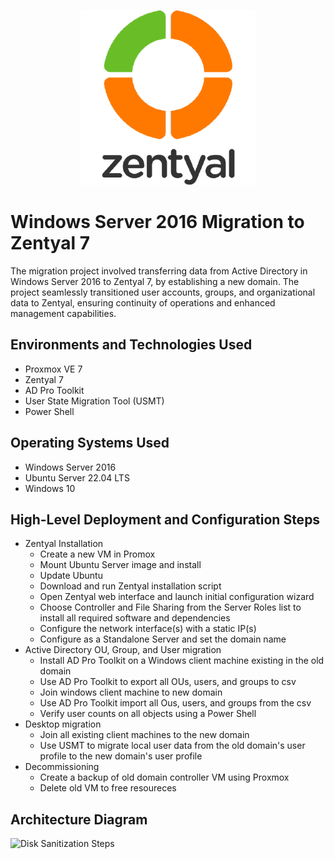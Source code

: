 <p align="center">
<img src="assets/zentyal-logo.png" alt="Zentyal Logo" />
</p>

# Windows Server 2016 Migration to Zentyal 7
The migration project involved transferring data from Active Directory in Windows Server 2016 to Zentyal 7, by establishing a new domain. The project seamlessly transitioned user accounts, groups, and organizational data to Zentyal, ensuring continuity of operations and enhanced management capabilities.

## Environments and Technologies Used

- Proxmox VE 7
- Zentyal 7
- AD Pro Toolkit
- User State Migration Tool (USMT)
- Power Shell

## Operating Systems Used

- Windows Server 2016
- Ubuntu Server 22.04 LTS
- Windows 10

## High-Level Deployment and Configuration Steps

- Zentyal Installation
    - Create a new VM in Promox
    - Mount Ubuntu Server image and install
    - Update Ubuntu
    - Download and run Zentyal installation script
    - Open Zentyal web interface and launch initial configuration wizard
    - Choose Controller and File Sharing from the Server Roles list to install all required software and dependencies
    - Configure the network interface(s) with a static IP(s)
    - Configure as a Standalone Server and set the domain name
- Active Directory OU, Group, and User migration
    - Install AD Pro Toolkit on a Windows client machine existing in the old domain
    - Use AD Pro Toolkit to export all OUs, users, and groups to csv
    - Join windows client machine to new domain
    - Use AD Pro Toolkit import all Ous, users, and groups from the csv
    - Verify user counts on all objects using a Power Shell 
- Desktop migration
    - Join all existing client machines to the new domain
    - Use USMT to migrate local user data from the old domain's user profile to the new domain's user profile
- Decommissioning
    - Create a backup of old domain controller VM using Proxmox
    - Delete old VM to free resoureces
    

<h2>Architecture Diagram</h2>

<p>
<img src="https://i.imgur.com/DJmEXEB.png" height="80%" width="80%" alt="Disk Sanitization Steps"/>
</p>
